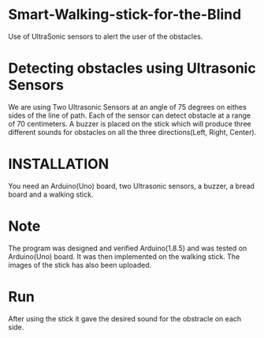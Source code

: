 # Smart-Walking-stick-for-the-Blind
Use of UltraSonic sensors to alert the user of the obstacles.

# Detecting obstacles using Ultrasonic Sensors
We are using Two Ultrasonic Sensors at an angle of 75 degrees on eithes sides of the line of path. Each of the sensor can detect obstacle at a range of 70 centimeters. A buzzer is placed on the stick which will produce three different sounds for obstacles on all the three directions(Left, Right, Center).

# INSTALLATION
You need an Arduino(Uno) board, two Ultrasonic sensors, a buzzer, a bread board and a walking stick.

# Note
The program was designed and verified Arduino(1.8.5) and was tested on Arduino(Uno) board. It was then implemented on the walking stick. The images of the stick has also been uploaded.

# Run
After using the stick it gave the desired sound for the obstracle on each side.
